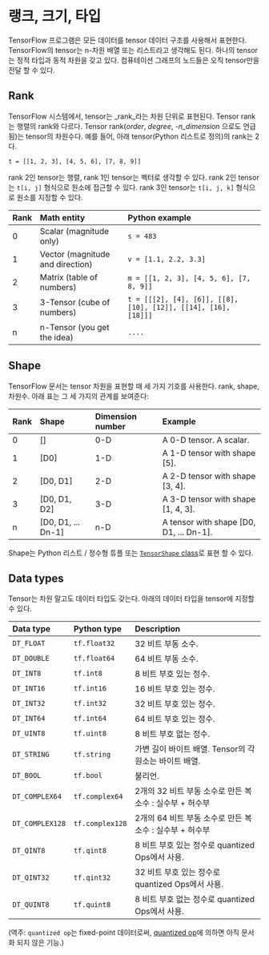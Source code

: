 # 랭크, 크기, 타입

TensorFlow 프로그램은 모든 데이터를 tensor 데이터 구조를 사용해서 표현한다. TensorFlow의 tensor는 n-차원 배열 또는 리스트라고 생각해도 된다. 하나의 tensor는 정적 타입과 동적 차원을 갖고 있다. 컴퓨테이션 그래프의 노드들은 오직 tensor만을 전달 할 수 있다.

## Rank

TensorFlow 시스템에서, tensor는 _rank_라는 차원 단위로 표현된다. Tensor rank는 행렬의 rank와 다르다. Tensor rank\(_order_, _degree_, _-n\_dimension_ 으로도 언급됨\)는 tensor의 차원수다. 예를 들어, 아래 tensor\(Python 리스트로 정의\)의 rank는 2다.

```text
t = [[1, 2, 3], [4, 5, 6], [7, 8, 9]]
```

rank 2인 tensor는 행렬, rank 1인 tensor는 벡터로 생각할 수 있다. rank 2인 tensor는 `t[i, j]` 형식으로 원소에 접근할 수 있다. rank 3인 tensor는 `t[i, j, k]` 형식으로 원소를 지정할 수 있다.

| Rank | Math entity | Python example |
| :--- | :--- | :--- |
| 0 | Scalar \(magnitude only\) | `s = 483` |
| 1 | Vector \(magnitude and direction\) | `v = [1.1, 2.2, 3.3]` |
| 2 | Matrix \(table of numbers\) | `m = [[1, 2, 3], [4, 5, 6], [7, 8, 9]]` |
| 3 | 3-Tensor \(cube of numbers\) | `t = [[[2], [4], [6]], [[8], [10], [12]], [[14], [16], [18]]]` |
| n | n-Tensor \(you get the idea\) | `....` |

## Shape

TensorFlow 문서는 tensor 차원을 표현할 때 세 가지 기호를 사용한다. rank, shape, 차원수. 아래 표는 그 세 가지의 관계를 보여준다:

| Rank | Shape | Dimension number | Example |
| :--- | :--- | :--- | :--- |
| 0 | \[\] | 0-D | A 0-D tensor.  A scalar. |
| 1 | \[D0\] | 1-D | A 1-D tensor with shape \[5\]. |
| 2 | \[D0, D1\] | 2-D | A 2-D tensor with shape \[3, 4\]. |
| 3 | \[D0, D1, D2\] | 3-D | A 3-D tensor with shape \[1, 4, 3\]. |
| n | \[D0, D1, ... Dn-1\] | n-D | A tensor with shape \[D0, D1, ... Dn-1\]. |

Shape는 Python 리스트 / 정수형 튜플 또는 [`TensorShape` class](../index-4/index-1/framework.md#TensorShape)로 표현 할 수 있다.

## Data types

Tensor는 차원 말고도 데이터 타입도 갖는다. 아래의 데이터 타입을 tensor에 지정할 수 있다.

| Data type | Python type | Description |
| :--- | :--- | :--- |
| `DT_FLOAT` | `tf.float32` | 32 비트 부동 소수. |
| `DT_DOUBLE` | `tf.float64` | 64 비트 부동 소수. |
| `DT_INT8` | `tf.int8` | 8 비트 부호 있는 정수. |
| `DT_INT16` | `tf.int16` | 16 비트 부호 있는 정수. |
| `DT_INT32` | `tf.int32` | 32 비트 부호 있는 정수. |
| `DT_INT64` | `tf.int64` | 64 비트 부호 있는 정수. |
| `DT_UINT8` | `tf.uint8` | 8 비트 부호 없는 정수. |
| `DT_STRING` | `tf.string` | 가변 길이 바이트 배열. Tensor의 각 원소는 바이트 배열. |
| `DT_BOOL` | `tf.bool` | 불리언. |
| `DT_COMPLEX64` | `tf.complex64` | 2개의 32 비트 부동 소수로 만든 복소수 : 실수부 + 허수부 |
| `DT_COMPLEX128` | `tf.complex128` | 2개의 64 비트 부동 소수로 만든 복소수 : 실수부 + 허수부 |
| `DT_QINT8` | `tf.qint8` | 8 비트 부호 있는 정수로 quantized Ops에서 사용. |
| `DT_QINT32` | `tf.qint32` | 32 비트 부호 있는 정수로 quantized Ops에서 사용. |
| `DT_QUINT8` | `tf.quint8` | 8 비트 부호 없는 정수로 quantized Ops에서 사용. |

\(역주: `quantized op`는 fixed-point 데이터로써, [quantized op](https://github.com/tensorflow/tensorflow/issues/15)에 의하면 아직 문서화 되지 않은 기능.\)

